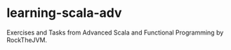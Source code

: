 # learning-scala-adv
Exercises and Tasks from Advanced Scala and Functional Programming by RockTheJVM.
